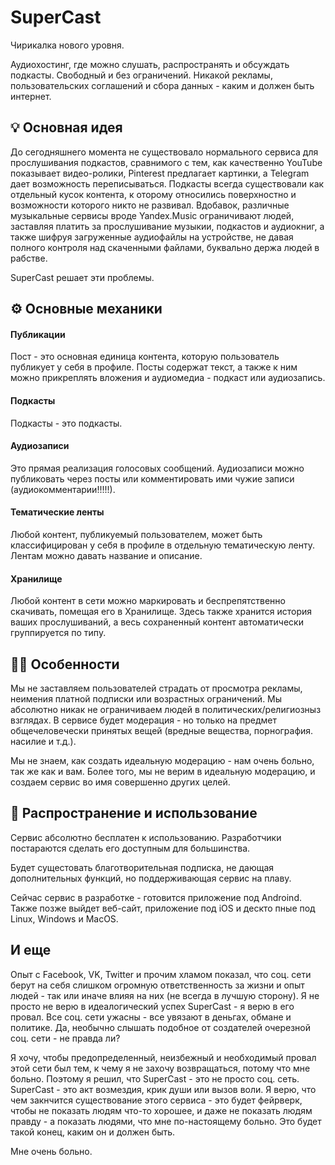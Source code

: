 # SuperCast

Чирикалка нового уровня.

Аудиохостинг, где можно слушать, распространять и обсуждать подкасты.
Свободный и без ограничений.
Никакой рекламы, пользовательских соглашений и сбора данных - каким и должен быть интернет.

## 💡 Основная идея

До сегодняшнего момента не существовало нормального сервиса для прослушивания подкастов, сравнимого с тем, как качественно YouTube показывает видео-ролики, Pinterest предлагает картинки, а Telegram дает возможность переписываться.
Подкасты всегда существовали как отдельный кусок контента, к оторому относились поверхностно и возможности которого никто не развивал.
Вдобавок, различные музыкальные сервисы вроде Yandex.Music ограничивают людей, заставляя платить за прослушивание музыкии, подкастов и аудиокниг, а также шифруя загруженные аудиофайлы на устройстве, не давая полного контроля над скаченными файлами, буквально держа людей в рабстве.

SuperCast решает эти проблемы.

## ⚙️ Основные механики

#### Публикации

Пост - это основная единица контента, которую пользователь публикует у себя в профиле.
Посты содержат текст, а также к ним можно прикреплять вложения и аудиомедиа - подкаст или аудиозапись.

#### Подкасты

Подкасты - это подкасты.

#### Аудиозаписи

Это прямая реализация голосовых сообщений.
Аудиозаписи можно публиковать через посты или комментировать ими чужие записи (аудиокомментарии!!!!!).

#### Тематические ленты

Любой контент, публикуемый пользователем, может быть классифицирован у себя в профиле в отдельную тематическую ленту.
Лентам можно давать название и описание.

#### Хранилище

Любой контент в сети можно маркировать и беспрепятственно скачивать, помещая его в Хранилище.
Здесь также хранится история ваших прослушиваний, а весь сохраненный контент автоматически группируется по типу.

## ☝🏻 Особенности

Мы не заставляем пользователей страдать от просмотра рекламы, неимения платной подписки или возрастных ограничений.
Мы абсолютно никак не ограничиваем людей в политических/религиозныз взглядах.
В сервисе будет модерация - но только на предмет общечеловечески принятых вещей (вредные вещества, порнография. насилие и т.д.).

Мы не знаем, как создать идеальную модерацию - нам очень больно, так же как и вам.
Более того, мы не верим в идеальную модерацию, и создаем сервис во имя совершенно других целей.

## 🪇 Распространение и использование

Сервис абсолютно бесплатен к использованию.
Разработчики постараются сделать его доступным для большинства.

Будет сущестовать благотворительная подписка, не дающая дополнительных функций, но поддерживающая сервис на плаву.

Сейчас сервис в разработке - готовится приложение под Androind.
Также позже выйдет веб-сайт, приложение под iOS и дескто пные под Linux, Windows и MacOS.

## И еще

Опыт с Facebook, VK, Twitter и прочим хламом показал, что соц. сети берут на себя слишком огромную ответственность за жизни и опыт людей - так или иначе влияя на них (не всегда в лучшую сторону).
Я не просто не верю в идеалогический успех SuperCast - я верю в его провал.
Все соц. сети ужасны - все увязают в деньгах, обмане и политике.
Да, необычно слышать подобное от создателей очерезной соц. сети - не правда ли?

Я хочу, чтобы предопределенный, неизбежный и необходимый провал этой сети был тем, к чему я не захочу возвращаться, потому что мне больно.
Поэтому я решил, что SuperCast - это не просто соц. сеть.
SuperCast - это акт возмездия, крик души или вызов воли.
Я верю, что чем закнчится существование этого сервиса - это будет фейрверк, чтобы не показать людям что-то хорошее, и даже не показать людям правду - а показать людями, что мне по-настоящему больно.
Это будет такой конец, каким он и должен быть.

Мне очень больно.